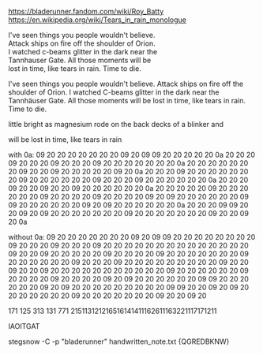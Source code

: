 https://bladerunner.fandom.com/wiki/Roy_Batty
https://en.wikipedia.org/wiki/Tears_in_rain_monologue

I've seen things you people wouldn't believe.	       	 		     
Attack ships on fire off the shoulder of Orion.   	   	   	       
I watched c-beams glitter in the dark near the       	  	     	 
Tannhauser Gate. All those moments will be   	       	      	   	      
lost in time, like tears in rain. Time to die.   

I've seen things you people wouldn't believe.
Attack ships on fire off the shoulder of Orion.
I watched C-beams glitter in the dark near the
Tannhäuser Gate. All those moments will be
lost in time, like tears in rain. Time to die.


little
bright as magnesium
rode on the back decks of a blinker and


will be lost in time, like tears in rain


with 0a:
09 20 20 20 20 20 20 20 09 20 09 09 20 20 20 20 20 0a 20 20 20 09 20 20 20 09 20 20 20 09 20 20 20 20 20 20 20 0a 20 20 20 20 20 20 20 09 20 20 09 20 20 20 20 20 09 20 0a 20 20 20 09 20 20 20 20 20 20 20 09 20 20 20 20 20 20 09 20 20 20 09 20 20 20 20 20 20 0a 20 20 20 09 20 20 09 20 20 09 20 20 20 20 20 20 0a 20 20 20 20 20 09 20 20 20 20 20 20 09 20 20 20 20 09 20 20 20 20 09 20 09 20 20 20 20 20 20 09 09 20 20 20 20 20 20 09 20 09 20 20 20 20 20 20 0a 20 20 20 09 09 20 20 09 20 09 20 20 20 20 20 20 20 09 20 20 20 20 20 20 20 09 20 20 09 20 0a

without 0a:
09 20 20 20 20 20 20 20 09 20 09 09 20 20 20 20 20 20 20 20 09 20 20 20 09 20 20 20 09 20 20 20 20 20 20 20 20 20 20 20 20 20 20 09 20 20 09 20 20 20 20 20 09 20 20 20 20 09 20 20 20 20 20 20 20 09 20 20 20 20 20 20 09 20 20 20 09 20 20 20 20 20 20 20 20 20 09 20 20 09 20 20 09 20 20 20 20 20 20 20 20 20 20 20 09 20 20 20 20 20 20 09 20 20 20 20 09 20 20 20 20 09 20 09 20 20 20 20 20 20 09 09 20 20 20 20 20 20 09 20 09 20 20 20 20 20 20 20 20 20 09 09 20 20 09 20 09 20 20 20 20 20 20 20 09 20 20 20 20 20 20 20 09 20 20 09 20

171 125 313 131 771 215113121216516141411162611163221117171211

IAOITGAT

stegsnow -C -p "bladerunner" handwritten_note.txt
{QGREDBKNW}


